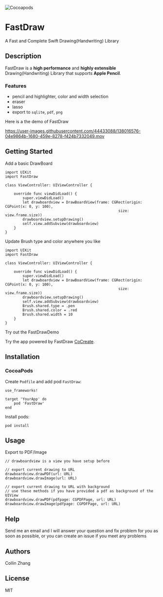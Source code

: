 ![Cocoapods](https://img.shields.io/cocoapods/v/FastDraw)
# FastDraw

A Fast and Complete Swift Drawing(Handwriting) Library

## Description

FastDraw is a **high performance** and **highly extensible** Drawing(Handwriting) Library that supports **Apple Pencil**. 
### Features
- pencil and highlighter, color and width selection
- eraser
- lasso
- export to `sqlite`, `pdf`, `png`

Here is a the demo of FastDraw

https://user-images.githubusercontent.com/44433088/138016576-04e9864b-1680-459e-8278-f424b7332049.mov


## Getting Started

Add a basic DrawBoard

```
import UIKit
import FastDraw

class ViewController: UIViewController {

    override func viewDidLoad() {
        super.viewDidLoad()
        let drawboardview = DrawBoardView(frame: CGRect(origin: CGPoint(x: 0, y: 100),
                                                    size: view.frame.size))
        drawboardview.setupDrawing()
        self.view.addSubview(drawboardview)
    }
}
```

Update Brush type and color anywhere you like

```
import UIKit
import FastDraw

class ViewController: UIViewController {

    override func viewDidLoad() {
        super.viewDidLoad()
        let drawboardview = DrawBoardView(frame: CGRect(origin: CGPoint(x: 0, y: 100),
                                                    size: view.frame.size))
        drawboardview.setupDrawing()
        self.view.addSubview(drawboardview)
        Brush.shared.type = .pen
        Brush.shared.color = .red
        Brush.shared.width = 10
    }
}
```

Try out the FastDrawDemo

Try the app powered by FastDraw [CoCreate](https://apps.apple.com/us/app/cocreate-draw-together/id1548911886). 

## Installation

### CocoaPods

Create `Podfile` and add pod `FastDraw`:

```
use_frameworks!

target 'YourApp' do
    pod 'FastDraw'
end
```

Install pods:
```
pod install
```

## Usage
Export to PDF/Image
```
// drawboardview is a view you have setup before

// export current drawing to URL
drawboardview.drawPDF(url: URL)
drawboardview.drawImage(url: URL)

// export current drawing to URL with background
// use these methods if you have provided a pdf as background of the UIView
drawboardview.drawPDF(pdfpage: CGPDFPage, url: URL)
drawboardview.drawImage(pdfpage: CGPDFPage, url: URL)
```

## Help

Send me an email and I will answer your question and fix problem for you as soon as possible, or you can create an issue if you meet any problems

## Authors

Collin Zhang


## License

MIT
